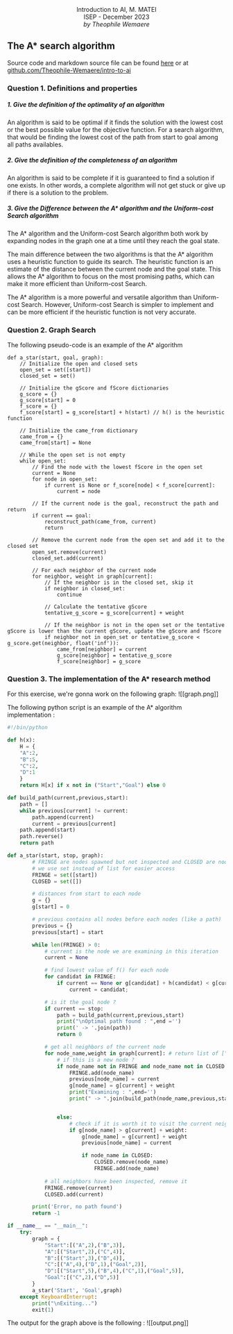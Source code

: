 <html>
	<center>Introduction to AI, M. MATEI</center>
	<center>ISEP - December 2023</center>
	<center style="font-style:italic">by Theophile Wemaere</center>
</html>

## The A* search algorithm

Source code and markdown source file can be found [here](https://github.com/Theophile-Wemaere/intro-to-AI/tree/main/Lab1)
or at [github.com/Theophile-Wemaere/intro-to-ai](https://github.com/Theophile-Wemaere/intro-to-ai) 

### Question 1.  Definitions and properties

##### 1. Give the definition of the optimality of an algorithm

An algorithm is said to be optimal if it finds the solution with the lowest cost or the best possible value for the objective function. For a search algorithm, that would be finding the lowest cost of the path from start to goal among all paths availables.

##### 2. Give the definition of the completeness of an algorithm

An algorithm is said to be complete if it is guaranteed to find a solution if one exists. In other words, a complete algorithm will not get stuck or give up if there is a solution to the problem.

##### 3. Give the Difference between the A* algorithm and the Uniform-cost Search algorithm

The A* algorithm and the Uniform-cost Search algorithm both work by expanding nodes in the graph one at a time until they reach the goal state.

The main difference between the two algorithms is that the A* algorithm uses a heuristic function to guide its search. The heuristic function is an estimate of the distance between the current node and the goal state. This allows the A* algorithm to focus on the most promising paths, which can make it more efficient than Uniform-cost Search.

The A* algorithm is a more powerful and versatile algorithm than Uniform-cost Search. However, Uniform-cost Search is simpler to implement and can be more efficient if the heuristic function is not very accurate.
### Question 2. Graph Search

The following pseudo-code is an example of the A* algorithm
```clike
def a_star(start, goal, graph):
    // Initialize the open and closed sets
    open_set = set([start])
    closed_set = set()

    // Initialize the gScore and fScore dictionaries
    g_score = {}
    g_score[start] = 0
    f_score = {}
    f_score[start] = g_score[start] + h(start) // h() is the heuristic function

    // Initialize the came_from dictionary
    came_from = {}
    came_from[start] = None

    // While the open set is not empty
    while open_set:
        // Find the node with the lowest fScore in the open set
        current = None
        for node in open_set:
            if current is None or f_score[node] < f_score[current]:
                current = node

        // If the current node is the goal, reconstruct the path and return
        if current == goal:
            reconstruct_path(came_from, current)
            return

        // Remove the current node from the open set and add it to the closed set
        open_set.remove(current)
        closed_set.add(current)

        // For each neighbor of the current node
        for neighbor, weight in graph[current]:
            // If the neighbor is in the closed set, skip it
            if neighbor in closed_set:
                continue

            // Calculate the tentative gScore
            tentative_g_score = g_score[current] + weight

            // If the neighbor is not in the open set or the tentative gScore is lower than the current gScore, update the gScore and fScore
            if neighbor not in open_set or tentative_g_score < g_score.get(neighbor, float('inf')):
                came_from[neighbor] = current
                g_score[neighbor] = tentative_g_score
                f_score[neighbor] = g_score
```

### Question 3. The implementation of the A* research method

For this exercise, we're gonna work on the following graph:
![[graph.png]]

The following python script is an example of the A* algorithm implementation :
```python
#!/bin/python

def h(x):
    H = {
    "A":2,
    "B":5,
    "C":2,
    "D":1
    }
    return H[x] if x not in ("Start","Goal") else 0

def build_path(current,previous,start):
    path = []
    while previous[current] != current:
        path.append(current)
        current = previous[current]
    path.append(start)
    path.reverse()
    return path

def a_star(start, stop, graph):
        # FRINGE are nodes spawned but not inspected and CLOSED are nodes inspected
        # we use set instead of list for easier access
        FRINGE = set([start])
        CLOSED = set([])

        # distances from start to each node    
        g = {}
        g[start] = 0

        # previous contains all nodes before each nodes (like a path)
        previous = {}
        previous[start] = start

        while len(FRINGE) > 0:
            # current is the node we are examining in this iteration
            current = None

            # find lowest value of f() for each node
            for candidat in FRINGE:
                if current == None or g[candidat] + h(candidat) < g[current] + h(current):
                    current = candidat;

            # is it the goal node ?
            if current == stop:
                path = build_path(current,previous,start)
                print("\nOptimal path found : ",end ='')
                print(' -> '.join(path))
                return 0

            # get all neighbors of the current node 
            for node_name,weight in graph[current]: # return list of ["node_name",weight]
                # if this is a new node ?
                if node_name not in FRINGE and node_name not in CLOSED:
                    FRINGE.add(node_name)
                    previous[node_name] = current
                    g[node_name] = g[current] + weight
                    print("Examining : ",end='')
                    print(" -> ".join(build_path(node_name,previous,start)))


                else:
                    # check if it is worth it to visit the current neighbor (node_name)
                    if g[node_name] > g[current] + weight:
                        g[node_name] = g[current] + weight
                        previous[node_name] = current

                        if node_name in CLOSED:
                            CLOSED.remove(node_name)
                            FRINGE.add(node_name)
                    
            # all neighbors have been inspected, remove it
            FRINGE.remove(current)
            CLOSED.add(current)

        print('Error, no path found')
        return -1

if __name__ == "__main__":
    try:
        graph = {
            "Start":[("A",2),("B",3)],
            "A":[("Start",2),("C",4)],
            "B":[("Start",3),("D",4)],
            "C":[("A",4),("D",1),("Goal",2)],
            "D":[("Start",5),("B",4),("C",1),("Goal",5)],
            "Goal":[("C",2),("D",5)]
        }
        a_star('Start', 'Goal',graph)
    except KeyboardInterrupt:
        print("\nExiting...")
        exit(1)
```

The output for the graph above is the following :
![[output.png]]